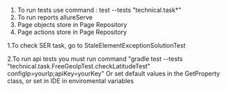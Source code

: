 1. To run tests use command : test --tests "technical.task*"
2. To run reports allureServe
3. Page objects store in Page Repository
4. Page actions store in Page Repository

1.To check SER task, go to StaleElementExceptionSolutionTest

2.To run api tests you must run command "gradle test --tests "technical.task.FreeGeoIpTest.checkLatitudeTest" configIp=yourIp;apiKey=yourKey"
Or set default values in the GetProperty class, or set in IDE in enviromental variables



